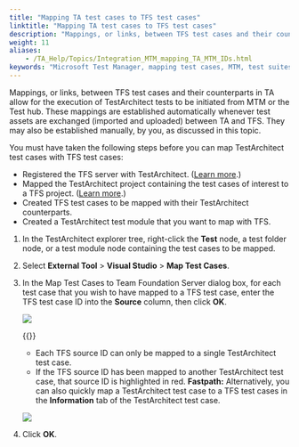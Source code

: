 ```yaml
--- 
title: "Mapping TA test cases to TFS test cases"
linktitle: "Mapping TA test cases to TFS test cases"
description: "Mappings, or links, between TFS test cases and their counterparts in TA allow for the execution of TestArchitect tests to be initiated from MTM or the Test hub. These mappings are established automatically whenever test assets are exchanged (imported and uploaded) between TA and TFS. They may also be established manually, by you, as discussed in this topic."
weight: 11
aliases: 
    - /TA_Help/Topics/Integration_MTM_mapping_TA_MTM_IDs.html
keywords: "Microsoft Test Manager, mapping test cases, MTM, test suites, Microsoft Test Manager, creating, integration, creating test suites, test suites, mapping"
---
```


Mappings, or links, between TFS test cases and their counterparts in TA allow for the execution of TestArchitect tests to be initiated from MTM or the Test hub. These mappings are established automatically whenever test assets are exchanged \(imported and uploaded\) between TA and TFS. They may also be established manually, by you, as discussed in this topic.

You must have taken the following steps before you can map TestArchitect test cases with TFS test cases:

-   Registered the TFS server with TestArchitect. \([Learn more](/TA_Help/Topics/Integration_MTM_connecting_TFS.html).\)
-   Mapped the TestArchitect project containing the test cases of interest to a TFS project. \([Learn more](/TA_Help/Topics/Integration_MTM_map_proj.html).\)
-   Created TFS test cases to be mapped with their TestArchitect counterparts.
-   Created a TestArchitect test module that you want to map with TFS.

1.  In the TestArchitect explorer tree, right-click the **Test** node, a test folder node, or a test module node containing the test cases to be mapped.

2.  Select **External Tool** \> **Visual Studio** \> **Map Test Cases**.

3.  In the Map Test Cases to Team Foundation Server dialog box, for each test case that you wish to have mapped to a TFS test case, enter the TFS test case ID into the **Source** column, then click **OK**.

    ![](/images/TA_Help/Images/MTM_map_test_cases.png)

    {{<important>}}

    -   Each TFS source ID can only be mapped to a single TestArchitect test case.
    -   If the TFS source ID has been mapped to another TestArchitect test case, that source ID is highlighted in red.
    **Fastpath:** Alternatively, you can also quickly map a TestArchitect test case to a TFS test cases in the **Information** tab of the TestArchitect test case.

    ![](/images/TA_Help/Images/ug_MTM_mapTC.png)

4.  Click **OK**.





